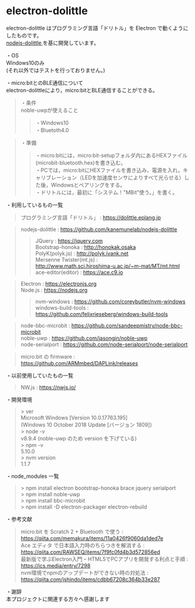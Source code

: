 # electron-dolittle
electron-dolittle はプログラミング言語「ドリトル」を Electron で動くようにしたものです。<br>
<a href="http://github.com/kanemunelab/nodejs-dolittle">
nodejs-dolittle
</a>を基に開発しています。

・OS<br>
Windows10のみ<br>
(それ以外ではテストを行っておりません。)<br>

・micro:bitとのBLE通信について<br>
electron-dolittleにより，micro:bitとBLE通信することができる。<br>
> ・条件<br>
> noble-uwpが使えること<br>
> > ・Windows10<br>
> > ・Bluetoth4.0<br>

> ・準備<br>
> > ・micro:bitには，micro:bit-setupフォルダ内にあるHEXファイル(microbit-bluetooth.hex)を書き込む。<br>
> > ・PCでは，micro:bitにHEXファイルを書き込み，電源を入れ，キャリブレーション（LEDを加速度センサによりすべて光らせる）した後，Windowsとペアリングをする。<br>
> > ・ドリトルには，最初に「システム！"MBit"使う。」を書く。<br>

・利用しているもの一覧<br>
> プログラミング言語「ドリトル」 :
> https://dolittle.eplang.jp<br>

> nodejs-dolittle :
> https://github.com/kanemunelab/nodejs-dolittle<br>
> > JQuery : https://jquery.com<br>
> > Bootstrap-honoka : http://honokak.osaka<br>
> > PolyK(polyk.js) : http://polyk.ivank.net<br>
> > Mersenne Twister(mt.js) :<br>
> > http://www.math.sci.hiroshima-u.ac.jp/~m-mat/MT/mt.html<br>
> > ace-editor(editor) : https://ace.c9.io<br>

> Electron : https://electronjs.org<br>
> Node.js : https://nodejs.org<br>
> > nvm-windows : https://github.com/coreybutler/nvm-windows<br>
> > windows-build-tools :
> > https://github.com/felixrieseberg/windows-build-tools<br>

> node-bbc-microbit :
> https://github.com/sandeepmistry/node-bbc-microbit<br>
> noble-uwp :
> https://github.com/jasongin/noble-uwp<br>
> node-serialport :
> https://github.com/node-serialport/node-serialport<br>

> micro:bit の firmware :
> https://github.com/ARMmbed/DAPLink/releases<br>

・以前使用していたもの一覧<br>
> NW.js :
> https://nwjs.io/<br>

・開発環境<br>
> \> ver<br>
> Microsoft Windows \[Version 10.0.17763.195\]<br>
> (Windows 10 October 2018 Update \[バージョン 1809\])<br>
> \> node -v<br>
> v8.9.4 (noble-uwp のため version を下げている)<br>
> \> npm -v<br>
> 5.10.0<br>
> \> nvm version<br>
> 1.1.7<br>

・node_modules 一覧<br>
> \> npm install electron bootstrap-honoka brace jquery serialport<br>
> \> npm install noble-uwp<br>
> \> npm install bbc-microbit<br>
> \> npm install -D electron-packager electron-rebuild<br>

・参考文献<br>
> micro:bit を Scratch 2 + Bluetooth で使う :<br>
> https://qiita.com/memakura/items/11a0426f9060da1ded7e<br>
> Ace エディタ で日本語入力時のちらつきを解消する :<br>
> https://qiita.com/RAWSEQ/items/7f9fc0fd4b3d572856ed<br>
> 最新版で学ぶElectron入門 – HTML5でPCアプリを開発する利点と手順 :<br>
> https://ics.media/entry/7298<br>
> nvm環境でnpmのアップデートができない時の対処法 :<br>
> https://qiita.com/jshindo/items/cdbb67208c364b33e287<br>

・謝辞<br>
本プロジェクトに関連する方々へ感謝します
